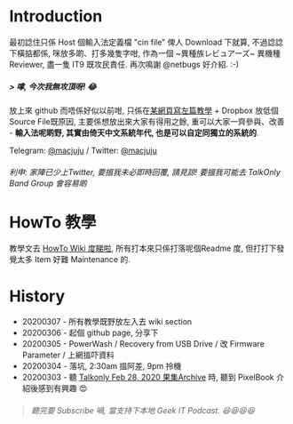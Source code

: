 # Introduction

最初諗住只係 Host 個輸入法定義檔 "cin file" 俾人 Download 下就算, 不過諗諗下橫掂都係, 咪放多啲、打多幾隻字咁, 作為一個 ~異種族レビュアーズ~ 異機種 Reviewer, 盡一隻 IT9 既攻民責任. 再次鳴謝 @netbugs 好介紹. :-)
##### > 嗱, 今次我無攻頂呀! :joy:

放上來 github 而唔係好似以前咁, 只係在[某網頁寫左篇教學](http://mac.hk/appletalk/viewtopic.php?f=2&t=48898) + Dropbox 放低個 Source File既原因, 主要係想放出來大家有得用之餘, 重可以大家一齊參與、改善 - **輸入法呢啲野, 其實由倚天中文系統年代, 也是可以自定同獨立的系統的**.

 Telegram: [@macjuju](https://t.me/macjuju) / Twitter: [@macjuju](https://twitter.com/macjuju) 
###### *利申: 家陣已少上Twitter, 要搵我未必即時回覆, 請見諒! 要搵我可能去 TalkOnly Band Group 會容易啲*
# HowTo 教學
教學文去 [HowTo Wiki 度睇啦](https://github.com/macjuju/pixelbook-HowTo/wiki), 所有打本來只係打落呢個Readme 度, 但打打下發覺太多 Item 好難 Maintenance 的.

# History
* 20200307 - 所有教學既野放左入去 wiki section
* 20200306 - 起個 github page, 分享下
* 20200305 - PowerWash / Recovery from USB Drive / 改 Firmware Parameter / 上網搵吓資料
* 20200304 - 落坑, 2:30am 搵阿差, 9pm 拎機
* 20200303 - 聽 [Talkonly Feb 28, 2020 果集Archive](https://youtu.be/525YIx3SENU?t=1829) 時, 聽到 PixelBook 介紹後感到有興趣 :heart_eyes:
> ###### 聽完要 Subscribe 喎, 當支持下本地 Geek IT Podcast. :laughing::laughing::laughing::laughing: 
